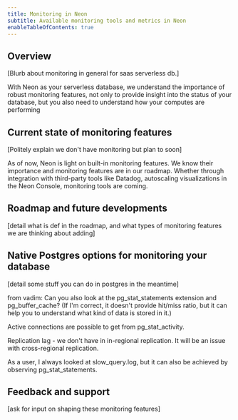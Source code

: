 ```yaml
---
title: Monitoring in Neon
subtitle: Available monitoring tools and metrics in Neon
enableTableOfContents: true
---
```


## Overview
[Blurb about monitoring in general for saas serverless db.]

With Neon as your serverless database, we understand the importance of robust monitoring features, not only to provide insight into the status of your database, but you also need to understand how your computes are performing

## Current state of monitoring features

[Politely explain we don't have monitoring but plan to soon]

As of now, Neon is light on built-in monitoring features. We know their importance and monitoring features are in our roadmap. Whether through integration with third-party tools like Datadog, autoscaling visualizations in the Neon Console, monitoring tools are coming.

## Roadmap and future developments

[detail what is def in the roadmap, and what types of monitoring features we are thinking about adding]

## Native Postgres options for monitoring your database

[detail some stuff you can do in postgres in the meantime]

from vadim: Can you also look at the pg_stat_statements extension and pg_buffer_cache? (If I'm correct, it doesn't provide hit/miss ratio, but it can help you to understand what kind of data is stored in it.)

Active connections are possible to get from pg_stat_activity.

Replication lag - we don't have in in-regional replication. It will be an issue with cross-regional replication.

As a user, I always looked at slow_query.log, but it can also be achieved by observing pg_stat_statements.

## Feedback and support

[ask for input on shaping these monitoring features]

